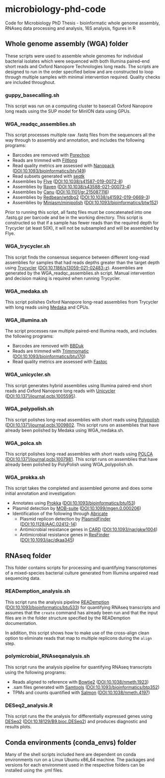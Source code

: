 # microbiology-phd-code
Code for Microbiology PhD Thesis - bioinformatic whole genome assembly, RNAseq data processing and analysis, 16S analysis, figures in R


## Whole genome assembly (WGA) folder

These scripts were used to assemble whole genomes for individual bacterial isolates which were sequenced with both Illumina paired-end short reads and Oxford Nanopore Technologies long reads. The scripts are designed to run in the order specified below and are constructed to loop through multiple samples with minimal intervention required. Quality checks are included throughout. 

### guppy_basecalling.sh

This script was run on a computing cluster to basecall Oxford Nanopore long reads using the SUP model for MinION data using GPUs. 

### WGA_readqc_assemblies.sh

This script processes multiple raw .fastq files from the sequencers all the way through to assembly and annotation, and includes the following programs:

- Barcodes are removed with [Porechop](https://github.com/rrwick/Porechop)
- Reads are trimmed with [Filtlong](https://github.com/rrwick/Filtlong) 
- Read quality metrics are assessed with [Nanopack](https://github.com/wdecoster/nanopack) ([DOI:10.1093/bioinformatics/bty149](https://doi.org/10.1093/bioinformatics/bty149)) 
- Read subsets generated with [seqtk](https://github.com/lh3/seqtk)
- Assemblies by [Flye](https://github.com/fenderglass/Flye) ([DOI:10.1038/s41587-019-0072-8](https://doi.org/10.1038/s41587-019-0072-8)) 
- Assemblies by [Raven](https://github.com/lbcb-sci/raven) ([DOI:10.1038/s43588-021-00073-4](http://dx.doi.org/10.1038/s43588-021-00073-4))
- Assemblies by [Canu](https://github.com/marbl/canu) ([DOI:10.1101/gr.215087.116](https://doi.org/10.1101/gr.215087.116))
- Assemblies by [Redbean/wtdbg2](https://github.com/ruanjue/wtdbg2) ([DOI:10.1038/s41592-019-0669-3](https://www.nature.com/articles/s41592-019-0669-3)) 
- Assemblies by [Miniasm/minipolish](https://github.com/lh3/miniasm) ([DOI:10.1093/bioinformatics/btw152](https://doi.org/10.1093/bioinformatics/btw152))  

Prior to running this script, all fastq files must be concatenated into one .fastq.gz per barcode and be in the working directory. This script is constructed so that if a sample has fewer reads than the required depth for Trycycler (at least 50X), it will not be subsampled and will be assembled by Flye.

### WGA_trycycler.sh 

This script finds the consensus sequence between different long-read assemblies for samples that had reads depths greater than the target depth using [Trycycler](https://github.com/rrwick/Trycycler) ([DOI:10.1186/s13059-021-02483-z](https://doi.org/10.1186/s13059-021-02483-z)). Assemblies are generated by the WGA_readqc_assemblies.sh script. Manual intervention and decision making is required when running Trycycler.

### WGA_medaka.sh 

This script polishes Oxford Nanopore long-read assemblies from Trycycler with long reads using [Medaka](https://github.com/nanoporetech/medaka) and CPUs.

### WGA_illumina.sh

The script processes raw multiple paired-end Illumina reads, and includes the following programs:

- Barcodes are removed with [BBDuk](https://sourceforge.net/projects/bbmap/)
- Reads are trimmed with [Trimmomatic](http://www.usadellab.org/cms/index.php?page=trimmomatic) ([DOI:10.1093/bioinformatics/btu170](https://doi.org/10.1093/bioinformatics/btu170)) 
- Read quality metrics are assessed with [Fastqc](https://www.bioinformatics.babraham.ac.uk/projects/fastqc/)

### WGA_unicycler.sh

This script generates hybrid assemblies using Illumina paired-end short reads and Oxford Nanopore long reads with [Unicycler](https://github.com/rrwick/Unicycler) ([DOI:10.1371/journal.pcbi.1005595](https://doi.org/10.1371/journal.pcbi.1005595)). 

### WGA_polypolish.sh

This script polishes long-read assemblies with short reads using [Polypolish](https://github.com/rrwick/Polypolish) ([DOI:10.1371/journal.pcbi.1009802](https://doi.org/10.1371/journal.pcbi.1009802). This script runs on assemblies that have already been polished by Medaka using WGA_medaka.sh. 

### WGA_polca.sh

This script polishes long-read assemblies with short reads using [POLCA](https://github.com/alekseyzimin/masurca) ([DOI:10.1371/journal.pcbi.1007981](https://doi.org/10.1371/journal.pcbi.1007981). This script runs on assemblies that have already been polished by PolyPolish using WGA_polypolish.sh. 

### WGA_prokka.sh

This script takes the completed and assembled genome and does some initial annotation and investigation:

- Annotates using [Prokka](https://github.com/tseemann/prokka) ([DOI:10.1093/bioinformatics/btu153](https://doi.org/10.1093/bioinformatics/btu153))
- Plasmid detection by [MOB-suite](https://github.com/phac-nml/mob-suite) ([DOI:10.1099/mgen.0.000206](https://doi.org/10.1099/mgen.0.000206))
- Identification of the following through [Abricate](https://github.com/tseemann/abricate)
  - Plasmid replicon detection by [PlasmidFinder](https://cge.cbs.dtu.dk/services/PlasmidFinder/) ([DOI:10.1128/AAC.02412-14](https://doi.org/10.1128/aac.02412-14))
  - Antimicrobial resistance genes in [CARD](https://card.mcmaster.ca/) ([DOI:10.1093/nar/gkw1004](https://doi.org/10.1093/nar/gkw1004))
  - Antimicrobial resistance genes in [ResFinder](https://cge.cbs.dtu.dk/services/ResFinder/) ([DOI:10.1093/jac/dkaa345](https://doi.org/10.1093/jac/dkaa345))

## RNAseq folder 

This folder contains scripts for processing and quantifying transcriptomes of a mixed-species bacterial culture generated from Illumina unpaired read sequencing data.  

### READemption_analysis.sh

This script runs the analysis pipeline [READemption](https://reademption.readthedocs.io/en/latest/) ([DOI:10.1093/bioinformatics/btu533](https://doi.org/10.1093/bioinformatics/btu533)) for quantifying RNAseq transcripts and assumes that the `create` command has already been run and that the input files are in the folder structure specified by the READemption documentation.

In addition, this script shows how to make use of the cross-align clean option to eliminate reads that map to multiple replicons during the `align` step. 

### polymicrobial_RNAseqanalysis.sh

This script runs the analysis pipeline for quantifying RNAseq transcripts using the following programs:

- Reads aligned to reference with [Bowtie2](http://bowtie-bio.sourceforge.net/bowtie2/index.shtml) ([DOI:10.1038/nmeth.1923](https://doi.org/10.1038/nmeth.1923))
- .sam files generated with [Samtools](http://www.htslib.org/doc/) ([DOI:10.1093/bioinformatics/btp352](https://doi.org/10.1093/bioinformatics/btp352))
- TPMs and counts quantified with [Salmon](https://salmon.readthedocs.io/en/latest/salmon.html) ([DOI:10.1038/nmeth.4197](https://dx.doi.org/10.1038%2Fnmeth.4197))

### DESeq2_analysis.R

This script runs the the analysis for differentially expressed genes using [DESeq2](http://bioconductor.org/packages/devel/bioc/vignettes/DESeq2/inst/doc/DESeq2.html) ([DOI:10.18129/B9.bioc.DESeq2](https://doi.org/doi:10.18129/B9.bioc.DESeq2)) and produces diagnostic and results plots. 

## Conda environments (conda_envs) folder

Many of the shell scripts included here are dependent on conda environments run on a Linux Ubuntu x86_64 machine. The packages and versions for each environment used in the respective folders can be installed using the .yml files. 

